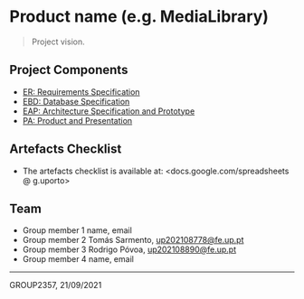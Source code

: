 
# Product name (e.g. MediaLibrary)

> Project vision.

## Project Components

* [ER: Requirements Specification](er)
* [EBD: Database Specification](ebd)
* [EAP: Architecture Specification and Prototype](eap)
* [PA: Product and Presentation](pa)

## Artefacts Checklist

* The artefacts checklist is available at: <docs.google.com/spreadsheets @ g.uporto>

## Team

* Group member 1 name, email
* Group member 2 Tomás Sarmento, up202108778@fe.up.pt
* Group member 3 Rodrigo Póvoa, up202108890@fe.up.pt
* Group member 4 name, email

***
GROUP2357, 21/09/2021
